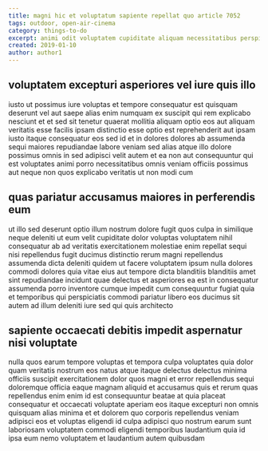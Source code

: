 ```yaml
---
title: magni hic et voluptatum sapiente repellat quo article 7052
tags: outdoor, open-air-cinema
category: things-to-do
excerpt: animi odit voluptatem cupiditate aliquam necessitatibus perspiciatis
created: 2019-01-10
author: author1
---
```


## voluptatem excepturi asperiores vel iure quis illo

iusto ut possimus iure voluptas et tempore consequatur est quisquam deserunt vel aut saepe alias enim numquam ex suscipit qui rem explicabo nesciunt et et sed sit tenetur quaerat mollitia aliquam optio eos aut aliquam veritatis esse facilis ipsam distinctio esse optio est reprehenderit aut ipsam iusto itaque consequatur eos sed id et in dolores dolores ab assumenda sequi maiores repudiandae labore veniam sed alias atque illo dolore possimus omnis in sed adipisci velit autem et ea non aut consequuntur qui est voluptates animi porro necessitatibus omnis veniam officiis possimus aut neque non quos explicabo veritatis ut non modi cum

## quas pariatur accusamus maiores in perferendis eum

ut illo sed deserunt optio illum nostrum dolore fugit quos culpa in similique neque deleniti ut eum velit cupiditate dolor voluptas voluptatem nihil consequatur ab ad veritatis exercitationem molestiae enim repellat sequi nisi repellendus fugit ducimus distinctio rerum magni repellendus assumenda dicta deleniti quidem ut facere voluptatem ipsum nulla dolores commodi dolores quia vitae eius aut tempore dicta blanditiis blanditiis amet sint repudiandae incidunt quae delectus et asperiores ea est in consequatur assumenda porro inventore cumque impedit cum consequuntur fugiat quia et temporibus qui perspiciatis commodi pariatur libero eos ducimus sit autem ad illum deleniti iure sed qui quis architecto

## sapiente occaecati debitis impedit aspernatur nisi voluptate

nulla quos earum tempore voluptas et tempora culpa voluptates quia dolor quam veritatis nostrum eos natus atque itaque delectus delectus minima officiis suscipit exercitationem dolor quos magni et error repellendus sequi doloremque officia eaque magnam aliquid et accusamus quis et rerum quas repellendus enim enim id est consequuntur beatae at quia placeat consequatur et occaecati voluptate aperiam eos itaque excepturi non omnis quisquam alias minima et et dolorem quo corporis repellendus veniam adipisci eos et voluptas eligendi id culpa adipisci quo nostrum earum sunt laboriosam voluptatem commodi eligendi temporibus laudantium quia id ipsa eum nemo voluptatem et laudantium autem quibusdam
